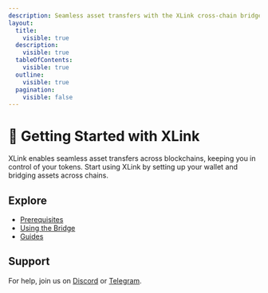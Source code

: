 ```yaml
---
description: Seamless asset transfers with the XLink cross-chain bridge.
layout:
  title:
    visible: true
  description:
    visible: true
  tableOfContents:
    visible: true
  outline:
    visible: true
  pagination:
    visible: false
---
```


# 🚀 Getting Started with XLink

XLink enables seamless asset transfers across blockchains, keeping you in control of your tokens. Start using XLink by setting up your wallet and bridging assets across chains.

## Explore

- [Prerequisites](getting-started/prerequisites.md)
- [Using the Bridge](getting-started/using-the-bridge.md)
- [Guides](getting-started/guides/README.md)

## Support

For help, join us on [Discord](https://discord.com/invite/xlink) or [Telegram](https://x.com/XLinkbtc).